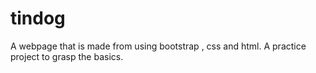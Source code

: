 # tindog
A webpage that is made from using bootstrap , css and html. A practice project to grasp the basics.
